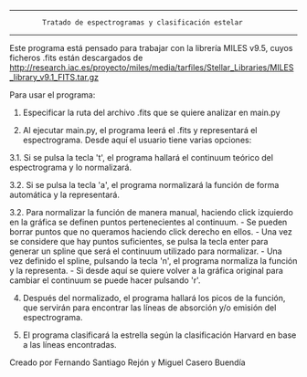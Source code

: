 ---------------------------------------------------------------------------
            Tratado de espectrogramas y clasificación estelar
---------------------------------------------------------------------------

Este programa está pensado para trabajar con la librería MILES v9.5, 
cuyos ficheros .fits están descargados de
http://research.iac.es/proyecto/miles/media/tarfiles/Stellar_Libraries/MILES_library_v9.1_FITS.tar.gz


Para usar el programa:

1. Especificar la ruta del archivo .fits que se quiere analizar en main.py

2. Al ejecutar main.py, el programa leerá el .fits y representará el espectrograma.
Desde aquí el usuario tiene varias opciones:

3.1. Si se pulsa la tecla 't', el programa hallará el continuum teórico del espectrograma y lo normalizará.

3.2. Si se pulsa la tecla 'a', el programa normalizará la función de forma automática y la representará.

3.2. Para normalizar la función de manera manual, haciendo click izquierdo en la gráfica se definen puntos 
     pertenecientes al continuum.
	- Se pueden borrar puntos que no queramos haciendo click derecho en ellos.
	- Una vez se considere que hay puntos suficientes, se pulsa la tecla enter para generar un 
	  spline que será el continuum utilizado para normalizar.
	- Una vez definido el spline, pulsando la tecla 'n', el programa normaliza la función y la representa.
	- Si desde aquí se quiere volver a la gráfica original para cambiar el continuum se puede hacer 
	  pulsando 'r'.

4. Después del normalizado, el programa hallará los picos de la función, que servirán para encontrar
   las líneas de absorción y/o emisión del espectrograma.

5. El programa clasificará la estrella según la clasificación Harvard en base a las líneas encontradas.


Creado por Fernando Santiago Rejón y Miguel Casero Buendía


